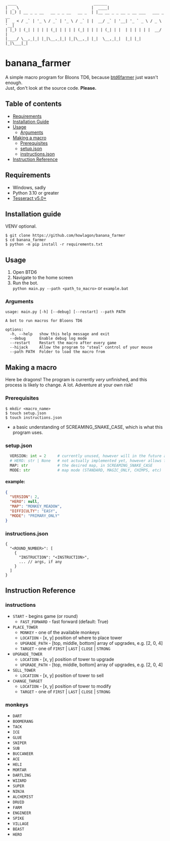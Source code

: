 ```
 ____                                  ______                             
|  _ \                                |  ____|                            
| |_) | __ _ _ __   __ _ _ __   __ _  | |__ __ _ _ __ _ __ ___   ___ _ __ 
|  _ < / _` | '_ \ / _` | '_ \ / _` | |  __/ _` | '__| '_ ` _ \ / _ \ '__|
| |_) | (_| | | | | (_| | | | | (_| | | | | (_| | |  | | | | | |  __/ |   
|____/ \__,_|_| |_|\__,_|_| |_|\__,_| |_|  \__,_|_|  |_| |_| |_|\___|_|   
```
# banana_farmer
A simple macro program for Bloons TD6, because [btd6farmer](https://github.com/linus-jansson/btd6farmer) just wasn't enough.  
Just, don't look at the source code. **Please.**

## Table of contents
- [Requirements](https://github.com/howlagon/banana_farmer/#requirements)
- [Installation Guide](https://github.com/howlagon/banana_farmer#installation-guide)
- [Usage](https://github.com/howlagon/banana_farmer#usage)
  - [Arguments](https://github.com/howlagon/banana_farmer#arguments)
- [Making a macro](https://github.com/howlagon/banana_farmer#making-a-macro)
  - [Prerequisites](https://github.com/howlagon/banana_farmer#prerequisites)
  - [setup.json](https://github.com/howlagon/banana_farmer#setupjson)
  - [instructions.json](https://github.com/howlagon/banana_farmer#instructionsjson)
- [Instruction Reference](https://github.com/howlagon/banana_farmer#instruction-reference)

## Requirements
- Windows, sadly
- Python 3.10 or greater
- [Tesseract v5.0+](https://github.com/UB-Mannheim/tesseract/wiki)

## Installation guide
VENV optional.
```console
$ git clone https://github.com/howlagon/banana_farmer
$ cd banana_farmer
$ python -m pip install -r requirements.txt
```

## Usage
1. Open BTD6
2. Navigate to the home screen
3. Run the bot.  
   `python main.py --path <path_to_macro>` or `example.bat`

### Arguments
```console
usage: main.py [-h] [--debug] [--restart] --path PATH

A bot to run macros for Bloons TD6

options:
  -h, --help   show this help message and exit
  --debug      Enable debug log mode
  --restart    Restart the macro after every game
  --hijack     Allow the program to "steal" control of your mouse
  --path PATH  Folder to load the macro from
```

## Making a macro
Here be dragons! The program is currently *very* unfinished, and this process is likely to change. A lot. Adventure at your own risk!

### Prerequisites
```console
$ mkdir <macro_name>
$ touch setup.json
$ touch instructions.json
```
- a basic understanding of SCREAMING_SNAKE_CASE, which is what this program uses.

### setup.json
```py
  VERSION: int = 2     # currently unused, however will in the future allow for the usage of btd6farmer scripts, and other cool things
  # HERO: str | None   # not actually implemented yet, however allows for specific (or inspecific) hero selection. SCREAMING_SNAKE_CASE
  MAP: str             # the desired map, in SCREAMING_SNAKE_CASE
  MODE: str            # map mode (STANDARD, MAGIC_ONLY, CHIMPS, etc)
```
#### example:
```json
{
  "VERSION": 2,
  "HERO": null,
  "MAP": "MONKEY_MEADOW",
  "DIFFICULTY": "EASY",
  "MODE": "PRIMARY_ONLY"
}
```

### instructions.json
```jsonc
{
  "<ROUND_NUMBER>": [
    {
      "INSTRUCTION": "<INSTRUCTION>",
      ... // args, if any
    }
  ]
}
```

## Instruction Reference
### instructions
- `START` - begins game (or round)
  - `FAST_FORWARD` - fast forward (default: True)
- `PLACE_TOWER`
  - `MONKEY` - one of the available monkeys
  - `LOCATION` - [x, y] position of where to place tower
  - `UPGRADE_PATH` - [top, middle, bottom] array of upgrades, e.g. [2, 0, 4]
  - `TARGET` - one of `FIRST` | `LAST` | `CLOSE` | `STRONG`
- `UPGRADE_TOWER`
  - `LOCATION` - [x, y] position of tower to upgrade
  - `UPGRADE_PATH` - [top, middle, bottom] array of upgrades, e.g. [2, 0, 4]
- `SELL_TOWER`
  - `LOCATION` - [x, y] position of tower to sell
- `CHANGE_TARGET`
  - `LOCATION` - [x, y] position of tower to modify
  - `TARGET` - one of `FIRST` | `LAST` | `CLOSE` | `STRONG`

### monkeys
- `DART`
- `BOOMERANG`
- `TACK`
- `ICE`
- `GLUE`
- `SNIPER`
- `SUB`
- `BUCCANEER`
- `ACE`
- `HELI`
- `MORTAR`
- `DARTLING`
- `WIZARD`
- `SUPER`
- `NINJA`
- `ALCHEMIST`
- `DRUID`
- `FARM`
- `ENGINEER`
- `SPIKE`
- `VILLAGE`
- `BEAST`
- `HERO`

